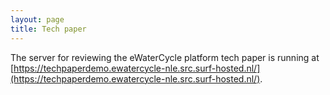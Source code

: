 ```yaml
---
layout: page
title: Tech paper
---
```


The server for reviewing the eWaterCycle platform tech paper is running at [https://techpaperdemo.ewatercycle-nle.src.surf-hosted.nl/](https://techpaperdemo.ewatercycle-nle.src.surf-hosted.nl/).
